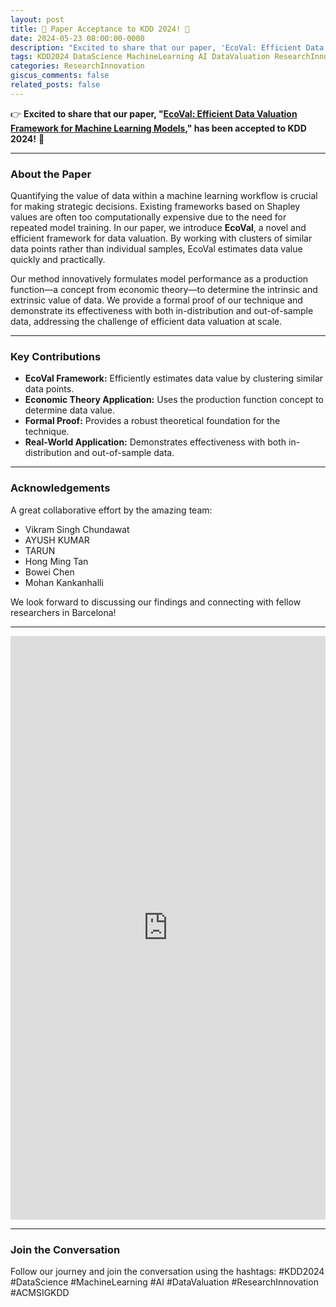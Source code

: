 ```yaml
---
layout: post
title: 🎉 Paper Acceptance to KDD 2024! 🎉
date: 2024-05-23 08:00:00-0000
description: "Excited to share that our paper, 'EcoVal: Efficient Data Valuation Framework for Machine Learning Models,' has been accepted to KDD 2024!"
tags: KDD2024 DataScience MachineLearning AI DataValuation ResearchInnovation ACMSIGKDD
categories: ResearchInnovation
giscus_comments: false
related_posts: false
---
```


👉 **Excited to share that our paper, "[EcoVal: Efficient Data Valuation Framework for Machine Learning Models](https://arxiv.org/pdf/2402.09288)," has been accepted to KDD 2024!** 🎉

---

### About the Paper

Quantifying the value of data within a machine learning workflow is crucial for making strategic decisions. Existing frameworks based on Shapley values are often too computationally expensive due to the need for repeated model training. In our paper, we introduce **EcoVal**, a novel and efficient framework for data valuation. By working with clusters of similar data points rather than individual samples, EcoVal estimates data value quickly and practically.

Our method innovatively formulates model performance as a production function—a concept from economic theory—to determine the intrinsic and extrinsic value of data. We provide a formal proof of our technique and demonstrate its effectiveness with both in-distribution and out-of-sample data, addressing the challenge of efficient data valuation at scale.

---

### Key Contributions

- **EcoVal Framework:** Efficiently estimates data value by clustering similar data points.
- **Economic Theory Application:** Uses the production function concept to determine data value.
- **Formal Proof:** Provides a robust theoretical foundation for the technique.
- **Real-World Application:** Demonstrates effectiveness with both in-distribution and out-of-sample data.

---

### Acknowledgements

A great collaborative effort by the amazing team:

- Vikram Singh Chundawat
- AYUSH KUMAR
- TARUN
- Hong Ming Tan
- Bowei Chen
- Mohan Kankanhalli

We look forward to discussing our findings and connecting with fellow researchers in Barcelona!

---

<iframe src="https://www.linkedin.com/embed/feed/update/urn:li:share:7199085926063489025" height="934" width="504" frameborder="0" allowfullscreen="" title="Embedded post"></iframe>

---

### Join the Conversation

Follow our journey and join the conversation using the hashtags:
#KDD2024 #DataScience #MachineLearning #AI #DataValuation #ResearchInnovation #ACMSIGKDD
